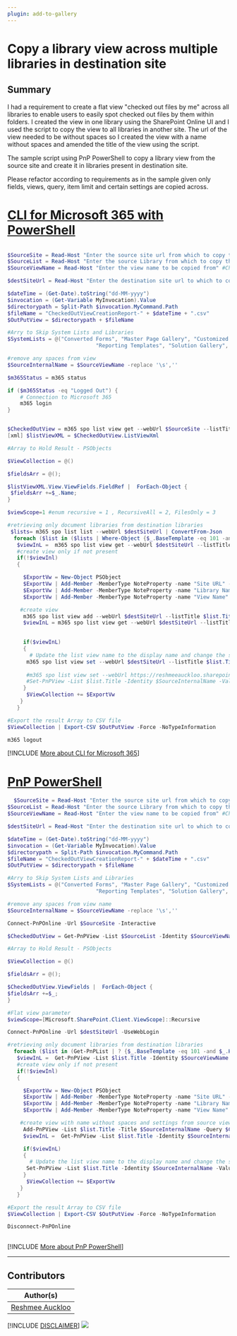 ```yaml
---
plugin: add-to-gallery
---
```


# Copy a library view across multiple libraries in destination site 

## Summary
I had a requirement to create a flat view "checked out files by me" across all libraries to enable users to easily spot checked out files by them within folders. I created the view in one library using the SharePoint Online UI and I used the script to copy the view to all libraries in another site. The url of the view needed to be without spaces so I created the view with a name without spaces and amended the title of the view using the script.

The sample script using PnP PowerShell to copy a library view from the source site and create it in libraries present in destination site.

Please refactor according to requirements as in the sample given only fields, views, query, item limit and certain settings are copied across.

# [CLI for Microsoft 365 with PowerShell](#tab/cli-m365-ps)

```powershell

$SourceSite = Read-Host "Enter the source site url from which to copy the view from" #e.g.https://contose.sharepoint.com/sites/test
$SourceList = Read-Host "Enter the source Library from which to copy the view from" #Documents
$SourceViewName = Read-Host "Enter the view name to be copied from" #Checked Out FlatView

$destSiteUrl = Read-Host "Enter the destination site url to which to copy the view to" #e.g.https://contose.sharepoint.com/sites/testClone2

$dateTime = (Get-Date).toString("dd-MM-yyyy")
$invocation = (Get-Variable MyInvocation).Value
$directorypath = Split-Path $invocation.MyCommand.Path
$fileName = "CheckedOutViewCreationReport-" + $dateTime + ".csv"
$OutPutView = $directorypath + $fileName

#Arry to Skip System Lists and Libraries
$SystemLists = @("Converted Forms", "Master Page Gallery", "Customized Reports", "Form Templates", "List Template Gallery", "Theme Gallery",
                            "Reporting Templates", "Solution Gallery", "Style Library", "Web Part Gallery","Site Assets", "wfpub", "Site Pages", "Images", "MicroFeed","Pages")

#remove any spaces from view 
$SourceInternalName = $SourceViewName -replace '\s',''

$m365Status = m365 status

if ($m365Status -eq "Logged Out") {
    # Connection to Microsoft 365
    m365 login
}


$CheckedOutView = m365 spo list view get --webUrl $SourceSite --listTitle $SourceList --viewTitle $SourceViewName |ConvertFrom-Json
[xml] $listViewXML = $CheckedOutView.ListViewXml

#Array to Hold Result - PSObjects

$ViewCollection = @()

$fieldsArr = @();

$listViewXML.View.ViewFields.FieldRef |  ForEach-Object {
 $fieldsArr +=$_.Name;
}

$viewScope=1 #enum recursive = 1 , RecursiveAll = 2, FilesOnly = 3

#retrieving only document libraries from destination libraries
 $lists= m365 spo list list --webUrl $destSiteUrl | ConvertFrom-Json  
  foreach ($list in ($lists | Where-Object {$_.BaseTemplate -eq 101 -and $_.Hidden -eq $false -and $SystemLists -notcontains $_.Title})) {
   $viewInL =  m365 spo list view get --webUrl $destSiteUrl --listTitle $list.Title --viewTitle $SourceViewName
   #create view only if not present
   if(!$viewInl)
   {

     $ExportVw = New-Object PSObject
     $ExportVw | Add-Member -MemberType NoteProperty -name "Site URL" -value $destSiteUrl
     $ExportVw | Add-Member -MemberType NoteProperty -name "Library Name" -value $list.Title
     $ExportVw | Add-Member -MemberType NoteProperty -name "View Name" -value $SourceViewName

    #create view
     m365 spo list view add --webUrl $destSiteUrl --listTitle $list.Title --title $SourceInternalName  --fields ($fieldsArr -join ",") --rowLimit $CheckedOutView.RowLimit
     $viewInL = m365 spo list view get --webUrl $destSiteUrl --listTitle $list.Title --viewTitle $SourceInternalName  
    

     if($viewInL)
     {
       # Update the list view name to the display name and change the scope to recursive so that all files are displayed without any folders.
      m365 spo list view set --webUrl $destSiteUrl --listTitle $list.Title  --viewTitle $SourceInternalName --Title $SourceViewName --ViewQuery $CheckedOutView.ViewQuery.Replace('"','\"') --Scope $viewScope
      
      #m365 spo list view set --webUrl https://reshmeeauckloo.sharepoint.com/sites/TestClone2 --listTitle "Documents" --viewTitle "FlatView" --Title "FlatView1"
      #Set-PnPView -List $list.Title -Identity $SourceInternalName -Values @{Scope=$viewScope;Title=$SourceViewName}   
     }
      $ViewCollection += $ExportVw
    }
   }

#Export the result Array to CSV file
$ViewCollection | Export-CSV $OutPutView -Force -NoTypeInformation

m365 logout
```

[!INCLUDE [More about CLI for Microsoft 365](../../docfx/includes/MORE-CLIM365.md)]

# [PnP PowerShell](#tab/pnpps)
```powershell
  $SourceSite = Read-Host "Enter the source site url from which to copy the view from" #e.g.https://contoso.sharepoint.com/sites/Team1
$SourceList = Read-Host "Enter the source Library from which to copy the view from" #Demo Library
$SourceViewName = Read-Host "Enter the view name to be copied from" #Checked Out Files

$destSiteUrl = Read-Host "Enter the destination site url to which to copy the view to" #e.g.https://contoso.sharepoint.com/sites/testDemo

$dateTime = (Get-Date).toString("dd-MM-yyyy")
$invocation = (Get-Variable MyInvocation).Value
$directorypath = Split-Path $invocation.MyCommand.Path
$fileName = "CheckedOutViewCreationReport-" + $dateTime + ".csv"
$OutPutView = $directorypath + $fileName

#Arry to Skip System Lists and Libraries
$SystemLists = @("Converted Forms", "Master Page Gallery", "Customized Reports", "Form Templates", "List Template Gallery", "Theme Gallery",
                            "Reporting Templates", "Solution Gallery", "Style Library", "Web Part Gallery","Site Assets", "wfpub", "Site Pages", "Images", "MicroFeed","Pages")

#remove any spaces from view name
$SourceInternalName = $SourceViewName -replace '\s',''

Connect-PnPOnline -Url $SourceSite -Interactive

$CheckedOutView = Get-PnPView -List $SourceList -Identity $SourceViewName -Includes RowLimit, ViewQuery, ViewFields

#Array to Hold Result - PSObjects

$ViewCollection = @()

$fieldsArr = @();

$CheckedOutView.ViewFields |  ForEach-Object {
$fieldsArr +=$_;
}

#Flat view parameter
$viewScope=[Microsoft.SharePoint.Client.ViewScope]::Recursive 

Connect-PnPOnline -Url $destSiteUrl -UseWebLogin

#retrieving only document libraries from destination libraries
  foreach ($list in (Get-PnPList | ? {$_.BaseTemplate -eq 101 -and $_.Hidden -eq $false -and $SystemLists -notcontains $_.Title})) {
   $viewInL =  Get-PnPView -List $list.Title -Identity $SourceViewName -ErrorAction SilentlyContinue
   #create view only if not present
   if(!$viewInl)
   {

     $ExportVw = New-Object PSObject
     $ExportVw | Add-Member -MemberType NoteProperty -name "Site URL" -value $destSiteUrl
     $ExportVw | Add-Member -MemberType NoteProperty -name "Library Name" -value $list.Title
     $ExportVw | Add-Member -MemberType NoteProperty -name "View Name" -value $SourceViewName

    #create view with name without spaces and settings from source view 
     Add-PnPView -List $list.Title -Title $SourceInternalName -Query $CheckedOutView.ViewQuery -Fields $fieldsArr -RowLimit $CheckedOutView.RowLimit
     $viewInL =  Get-PnPView -List $list.Title -Identity $SourceInternalName -ErrorAction SilentlyContinue

     if($viewInL)
     {
       # Update the list view name to the display name and change the scope to recursive so that all files are displayed without any folders.
      Set-PnPView -List $list.Title -Identity $SourceInternalName -Values @{Scope=$viewScope;Title=$SourceViewName}   
     }
      $ViewCollection += $ExportVw
    }
   }

#Export the result Array to CSV file
$ViewCollection | Export-CSV $OutPutView -Force -NoTypeInformation

Disconnect-PnPOnline
 
```
[!INCLUDE [More about PnP PowerShell](../../docfx/includes/MORE-PNPPS.md)]
***

## Contributors

| Author(s) |
|-----------|
| [Reshmee Auckloo](https://github.com/reshmee011)|

[!INCLUDE [DISCLAIMER](../../docfx/includes/DISCLAIMER.md)]
<img src="https://pnptelemetry.azurewebsites.net/script-samples/scripts/spo-copy-library-view" aria-hidden="true" />
